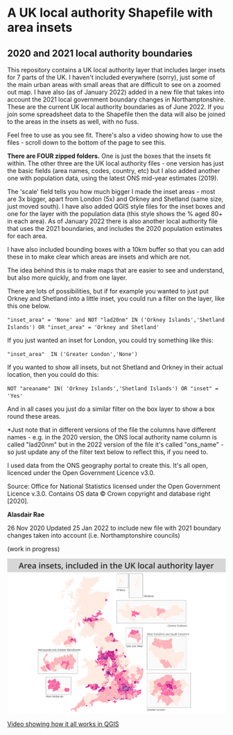 # A UK local authority Shapefile with area insets 
## 2020 and 2021 local authority boundaries
This repository contains a UK local authority layer that includes larger insets for 7 parts of the UK. I haven't included everywhere (sorry), just some of the main urban areas with small areas that are difficult to see on a zoomed out map. I have also (as of January 2022) added in a new file that takes into account the 2021 local government boundary changes in Northamptonshire. These are the current UK local authority boundaries as of June 2022. If you join some spreadsheet data to the Shapefile then the data will also be joined to the areas in the insets as well, with no fuss.

Feel free to use as you see fit. There's also a video showing how to use the files - scroll down to the bottom of the page to see this.

**There are FOUR zipped folders.** One is just the boxes that the insets fit within. The other three are the UK local authority files - one version has just the basic fields (area names, codes, country, etc) but I also added another one with population data, using the latest ONS mid-year estimates (2019). 

The 'scale' field tells you how much bigger I made the inset areas - most are 3x bigger, apart from London (5x) and Orkney and Shetland (same size, just moved south). I have also added QGIS style files for the inset boxes and one for the layer with the population data (this style shows the % aged 80+ in each area). As of January 2022 there is also another local authority file that uses the 2021 boundaries, and includes the 2020 population estimates for each area.

I have also included bounding boxes with a 10km buffer so that you can add these in to make clear which areas are insets and which are not.

The idea behind this is to make maps that are easier to see and understand, but also more quickly, and from one layer. 

There are lots of possibilities, but if for example you wanted to just put Orkney and Shetland into a little inset, you could run a filter on the layer, like this one below. 

`"inset_area" = 'None' and NOT "lad20nm" IN ('Orkney Islands','Shetland Islands') OR "inset_area" = 'Orkney and Shetland'`

If you just wanted an inset for London, you could try something like this:

`"inset_area"  IN ('Greater London','None')`

If you wanted to show all insets, but not Shetland and Orkney in their actual location, then you could do this:

`NOT "areaname" IN( 'Orkney Islands','Shetland Islands') OR "inset" = 'Yes'`

And in all cases you just do a similar filter on the box layer to show a box round these areas.

*Just note that in different versions of the file the columns have different names - e.g. in the 2020 version, the ONS local authority name column is called "lad20nm" but in the 2022 version of the file it's called "ons_name" - so just update any of the filter text below to reflect this, if you need to.

I used data from the ONS geography portal to create this. It's all open, licenced under the Open Government Licence v3.0. 

Source: Office for National Statistics licensed under the Open Government Licence v.3.0. Contains OS data © Crown copyright and database right [2020].

**Alasdair Rae**

26 Nov 2020
Updated 25 Jan 2022 to include new file with 2021 boundary changes taken into account (i.e. Northamptonshire councils)

(work in progress)


![Example map](insets_example_2.png)

[Video showing how it all works in QGIS](https://twitter.com/undertheraedar/status/1332034822697611270)


